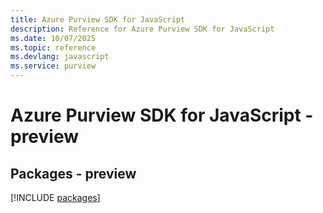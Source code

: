 ```yaml
---
title: Azure Purview SDK for JavaScript
description: Reference for Azure Purview SDK for JavaScript
ms.date: 10/07/2025
ms.topic: reference
ms.devlang: javascript
ms.service: purview
---
```

# Azure Purview SDK for JavaScript - preview
## Packages - preview
[!INCLUDE [packages](purview-index.md)]